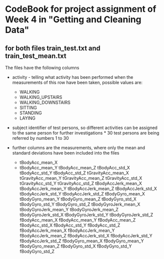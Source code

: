 # CodeBook for project assignment of Week 4 in "Getting and Cleaning Data"

## for both files train_test.txt and train_test_mean.txt
The files have the following columns

* activity - telling what activity has been performed when the measurements of this row have been taken, possible values are:
	* WALKING
	* WALKING_UPSTAIRS
	* WALKING_DOWNSTAIRS
	* SITTING
	* STANDING
	* LAYING
		
* subject
	identifier of test persons, so different activities can be assigned to the same person for further investigations
		* 30 test persons are being referred by numbers 1 to 30
		
* further columns are the measurements, where only the mean and standard deviations have been included into the files
	* tBodyAcc_mean_X
	* tBodyAcc_mean_Y
	tBodyAcc_mean_Z
	tBodyAcc_std_X
	tBodyAcc_std_Y
	tBodyAcc_std_Z
	tGravityAcc_mean_X
	tGravityAcc_mean_Y
	tGravityAcc_mean_Z
	tGravityAcc_std_X
	tGravityAcc_std_Y
	tGravityAcc_std_Z
	tBodyAccJerk_mean_X
	tBodyAccJerk_mean_Y
	tBodyAccJerk_mean_Z
	tBodyAccJerk_std_X
	tBodyAccJerk_std_Y
	tBodyAccJerk_std_Z
	tBodyGyro_mean_X
	tBodyGyro_mean_Y
	tBodyGyro_mean_Z
	tBodyGyro_std_X
	tBodyGyro_std_Y
	tBodyGyro_std_Z
	tBodyGyroJerk_mean_X
	tBodyGyroJerk_mean_Y
	tBodyGyroJerk_mean_Z
	tBodyGyroJerk_std_X
	tBodyGyroJerk_std_Y
	tBodyGyroJerk_std_Z
	fBodyAcc_mean_X
	fBodyAcc_mean_Y
	fBodyAcc_mean_Z
	fBodyAcc_std_X
	fBodyAcc_std_Y
	fBodyAcc_std_Z
	fBodyAccJerk_mean_X
	fBodyAccJerk_mean_Y
	fBodyAccJerk_mean_Z
	fBodyAccJerk_std_X
	fBodyAccJerk_std_Y
	fBodyAccJerk_std_Z
	fBodyGyro_mean_X
	fBodyGyro_mean_Y
	fBodyGyro_mean_Z
	fBodyGyro_std_X
	fBodyGyro_std_Y
	fBodyGyro_std_Z
